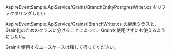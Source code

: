 AspireEventSample.ApiService/Grains/BranchEntityPostgresWriter.cs 
をリファクタリングしたい

AspireEventSample.ApiService/Grains/IBranchWriter.cs 
の継承クラスと、Grain化のためのクラスに分けることによって、Grainを使用せずにも使えるようにしたい。

Grainを使用するユースケースは残して行ってください。